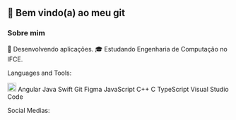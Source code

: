 ## 👋 Bem vindo(a) ao meu git

<!--
**peddro1/peddro1** is a ✨ _special_ ✨ repository because its `README.md` (this file) appears on your GitHub profile.

Here are some ideas to get you started:

- 🔭 I’m currently working on ...
- 🌱 I’m currently learning ...
- 👯 I’m looking to collaborate on ...
- 🤔 I’m looking for help with ...
- 💬 Ask me about ...
- 📫 How to reach me: ...
- 😄 Pronouns: ...
- ⚡ Fun fact: ...
-->

### Sobre mim

🤔   Desenvolvendo aplicações.
🎓   Estudando Engenharia de Computação no IFCE.

Languages and Tools:

<img src="https://cdn.jsdelivr.net/gh/devicons/devicon@latest/icons/angular/angular-original.svg"  width="20" height="20"/> Angular
Java Swift Git Figma JavaScript C++ C TypeScript Visual Studio Code

Social Medias:
